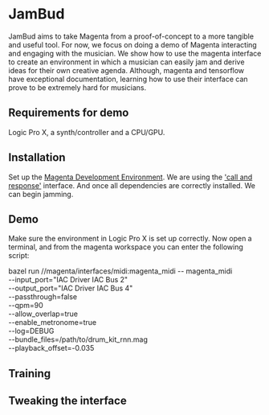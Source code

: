 # JamBud
JamBud aims to take Magenta from a proof-of-concept to a more tangible and useful tool. For now, we focus on doing a demo of Magenta interacting and engaging with the musician. We show how to use the magenta interface to create an environment in which a musician can easily jam and derive ideas for their own creative agenda. Although, magenta and tensorflow have exceptional documentation, learning how to use their interface can prove to be extremely hard for musicians.   

## Requirements for demo
Logic Pro X, a synth/controller and a CPU/GPU. 

## Installation
Set up the [Magenta Development Environment](https://github.com/tensorflow/magenta). 
We are using the ['call and response'](https://github.com/tensorflow/magenta/tree/master/magenta/interfaces/midi) interface. And once all dependencies are correctly installed. We can begin jamming.


## Demo
Make sure the environment in Logic Pro X is set up correctly.  Now open a terminal, and from the magenta workspace you can enter the following script:

bazel run //magenta/interfaces/midi:magenta_midi -- magenta_midi \
--input_port="IAC Driver IAC Bus 2"   \
--output_port="IAC Driver IAC Bus 4" \
--passthrough=false \
--qpm=90 \
--allow_overlap=true \
--enable_metronome=true \
--log=DEBUG  \
--bundle_files=/path/to/drum_kit_rnn.mag  \
--playback_offset=-0.035 

## Training


## Tweaking the interface
